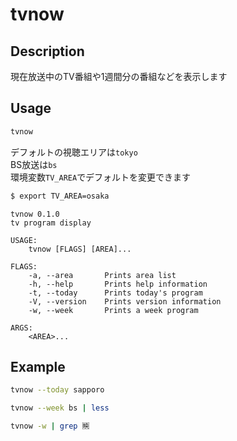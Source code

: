 # tvnow
## Description
現在放送中のTV番組や1週間分の番組などを表示します
## Usage
```bash
tvnow
```
デフォルトの視聴エリアは`tokyo`  
BS放送は`bs`  
環境変数`TV_AREA`でデフォルトを変更できます
```bash
$ export TV_AREA=osaka
```

```
tvnow 0.1.0
tv program display

USAGE:
    tvnow [FLAGS] [AREA]...

FLAGS:
    -a, --area       Prints area list
    -h, --help       Prints help information
    -t, --today      Prints today's program
    -V, --version    Prints version information
    -w, --week       Prints a week program

ARGS:
    <AREA>...
```
## Example

```bash
tvnow --today sapporo
```
```bash
tvnow --week bs | less
```
```bash
tvnow -w | grep 🈙
```